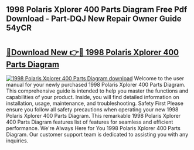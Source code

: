 ## 1998 Polaris Xplorer 400 Parts Diagram Free Pdf Download - Part-DQJ New Repair Owner Guide 54yCR

# <h2><a href="http://dforu4f.blite.top/?on=1998+Polaris+Xplorer+400+Parts+Diagram">🔗Download New 👉🔴 1998 Polaris Xplorer 400 Parts Diagram</a></h2>

[![1998 Polaris Xplorer 400 Parts Diagram download](https://i.imgur.com/lujVjoI.png)](http://dforu4f.blite.top/?on=1998+Polaris+Xplorer+400+Parts+Diagram)
Welcome to the user manual for your newly purchased 1998 Polaris Xplorer 400 Parts Diagram. This comprehensive guide is intended to help you master the functions and capabilities of your product. Inside, you will find detailed information on installation, usage, maintenance, and troubleshooting. Safety First Please ensure you follow all safety precautions when operating your new 1998 Polaris Xplorer 400 Parts Diagram. This remarkable 1998 Polaris Xplorer 400 Parts Diagram features list of features for seamless and efficient performance. We're Always Here for You 1998 Polaris Xplorer 400 Parts Diagram. Our customer support team is dedicated to assisting you with any inquiries.
